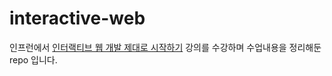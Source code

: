 # interactive-web
인프런에서 [인터랙티브 웹 개발 제대로 시작하기](https://www.inflearn.com/course/interactive_web/dashboard) 강의를 수강하며 수업내용을 정리해둔 repo 입니다.
